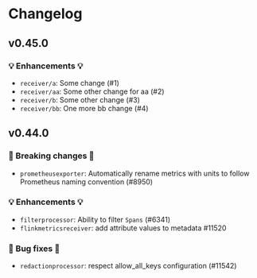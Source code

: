 # Changelog

<!-- next version -->

## v0.45.0

### 💡 Enhancements 💡

- `receiver/a`: Some change (#1)
- `receiver/aa`: Some other change for aa (#2)
- `receiver/b`: Some other change (#3)
- `receiver/bb`: One more bb change (#4)

## v0.44.0

### 🛑 Breaking changes 🛑

- `prometheusexporter`: Automatically rename metrics with units to follow Prometheus naming convention (#8950)

### 💡 Enhancements 💡

- `filterprocessor`: Ability to filter `Spans` (#6341)
- `flinkmetricsreceiver`: add attribute values to metadata #11520

### 🧰 Bug fixes 🧰

- `redactionprocessor`: respect allow_all_keys configuration (#11542)
